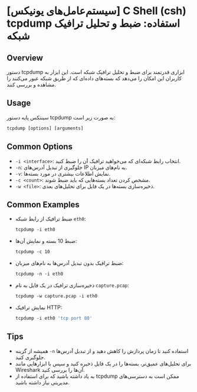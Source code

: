 # [سیستم‌عامل‌های یونیکس] C Shell (csh) tcpdump استفاده: ضبط و تحلیل ترافیک شبکه

## Overview
دستور tcpdump ابزاری قدرتمند برای ضبط و تحلیل ترافیک شبکه است. این ابزار به کاربران این امکان را می‌دهد که بسته‌های داده‌ای که از طریق شبکه عبور می‌کنند را مشاهده و بررسی کنند.

## Usage
سینتکس پایه دستور tcpdump به صورت زیر است:

```csh
tcpdump [options] [arguments]
```

## Common Options
- `-i <interface>`: انتخاب رابط شبکه‌ای که می‌خواهید ترافیک آن را ضبط کنید.
- `-n`: جلوگیری از تبدیل آدرس‌های IP به نام‌های میزبان.
- `-v`: نمایش اطلاعات بیشتری در مورد بسته‌ها.
- `-c <count>`: مشخص کردن تعداد بسته‌هایی که باید ضبط شوند.
- `-w <file>`: ذخیره‌سازی بسته‌ها در یک فایل برای تحلیل‌های بعدی.

## Common Examples
- ضبط ترافیک از رابط شبکه `eth0`:
  ```csh
  tcpdump -i eth0
  ```

- ضبط 10 بسته و نمایش آن‌ها:
  ```csh
  tcpdump -c 10
  ```

- ضبط ترافیک بدون تبدیل آدرس‌ها به نام‌های میزبان:
  ```csh
  tcpdump -n -i eth0
  ```

- ذخیره‌سازی ترافیک در یک فایل به نام `capture.pcap`:
  ```csh
  tcpdump -w capture.pcap -i eth0
  ```

- نمایش ترافیک HTTP:
  ```csh
  tcpdump -i eth0 'tcp port 80'
  ```

## Tips
- همیشه از گزینه `-n` استفاده کنید تا زمان پردازش را کاهش دهید و از تبدیل آدرس‌ها جلوگیری کنید.
- برای تحلیل‌های عمیق‌تر، بسته‌ها را در یک فایل ذخیره کنید و سپس با ابزارهایی مانند Wireshark آن‌ها را بررسی کنید.
- به یاد داشته باشید که برای استفاده از tcpdump ممکن است به دسترسی‌های مدیریتی نیاز داشته باشید.